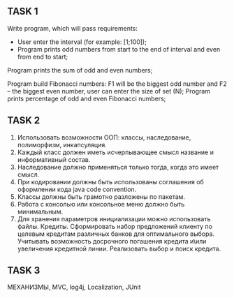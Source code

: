 ## TASK 1
Write program, which will pass requirements:
- User enter the interval (for example: [1;100]);
- Program prints odd numbers from start to the end of interval and even from end to start;

Program prints the sum of odd and even numbers;

Program build Fibonacci numbers: 
F1 will be the biggest odd number and F2 – the biggest even number, user can enter the size of set (N);
Program prints percentage of odd and even Fibonacci numbers;

## TASK 2
1.	Использовать возможности ООП: классы, наследование, полиморфизм, инкапсуляция.
2.	Каждый класс должен иметь исчерпывающее смысл название и информативный состав.
3.	Наследование должно применяться только тогда, когда это имеет смысл.
4.	При кодировании должны быть использованы соглашения об оформлении кода java code convention.
5.	Классы должны быть грамотно разложены по пакетам.
6.	Работа с консолью или консольное меню должно быть минимальным.
7.	Для хранения параметров инициализации можно использовать файлы.
Кредиты. Сформировать набор предложений клиенту по целевым кредитам различных банков для оптимального выбора. Учитывать возможность досрочного погашения кредита и\или увеличения кредитной линии. Реализовать выбор и поиск кредита.

## TASK 3
МЕХАНИЗМЫ, MVC, log4j, Localization, JUnit
